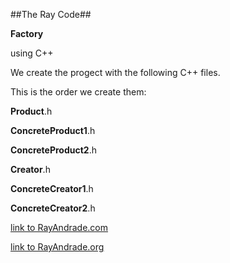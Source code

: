 ##The Ray Code##

**Factory**

using C++

We create the progect with the following C++ files. 

This is the order we create them:

**Product**.h

**ConcreteProduct1**.h

**ConcreteProduct2**.h

**Creator**.h

**ConcreteCreator1**.h

**ConcreteCreator2**.h



[link to RayAndrade.com](http://RayAndrade.com)

[link to RayAndrade.org](http://RayAndrade.org)
